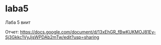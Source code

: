 # laba5
Лаба 5 виит

Отчет: https://docs.google.com/document/d/13xEhGR_fBwKUKMOJ81Ey-Sj3Gkkc1VyJjsWPDAb2mTw/edit?usp=sharing